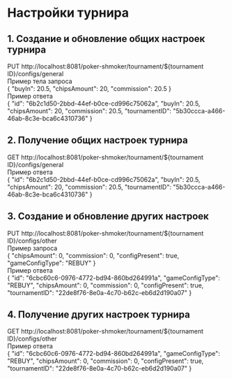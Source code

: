 # Настройки турнира  <br>

## 1. Создание и обновление общих настроек турнира   
PUT http://localhost:8081/poker-shmoker/tournament/${tournament ID}/configs/general  
Пример тела запроса  
{
  "buyIn": 20.5,
  "chipsAmount": 20,
  "commission": 20.5
}  
Пример ответа  
{
  "id": "6b2c1d50-2bbd-44ef-b0ce-cd996c75062a",
  "buyIn": 20.5,
  "chipsAmount": 20,
  "commission": 20.5,
  "tournamentID": "5b30ccca-a466-46ab-8c3e-bca6c4310736"
}  

## 2. Получение общих настроек турнира  
GET http://localhost:8081/poker-shmoker/tournament/${tournament ID}/configs/general  
Пример ответа  
{
  "id": "6b2c1d50-2bbd-44ef-b0ce-cd996c75062a",
  "buyIn": 20.5,
  "chipsAmount": 20,
  "commission": 20.5,
  "tournamentID": "5b30ccca-a466-46ab-8c3e-bca6c4310736"
}

## 3. Создание и обновление других настроек  
PUT http://localhost:8081/poker-shmoker/tournament/${tournament ID}/configs/other  
Пример запроса  
{
  "chipsAmount": 0,
  "commission": 0,
  "configPresent": true,
  "gameConfigType": "REBUY"
}  
Пример ответа  
{
  "id": "6cbc60c6-0976-4772-bd94-860bd264991a",
  "gameConfigType": "REBUY",
  "chipsAmount": 0,
  "commission": 0,
  "configPresent": true,
  "tournamentID": "22de8f76-8e0a-4c70-b62c-eb6d2d190a07"
}

## 4. Получение других настроек турнира  
GET http://localhost:8081/poker-shmoker/tournament/${tournament ID}/configs/other  
Пример ответа  
{
  "id": "6cbc60c6-0976-4772-bd94-860bd264991a",
  "gameConfigType": "REBUY",
  "chipsAmount": 0,
  "commission": 0,
  "configPresent": true,
  "tournamentID": "22de8f76-8e0a-4c70-b62c-eb6d2d190a07"
}  
